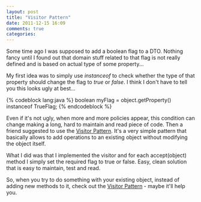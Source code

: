 ```yaml
---
layout: post
title: "Visitor Pattern"
date: 2011-12-15 16:09
comments: true
categories: 
---
```

Some time ago I was supposed to add a boolean flag to a DTO. Nothing fancy until I found out that domain stuff related to that flag is not really defined and is based on actual type of some property...

My first idea was to simply use _instanceof_ to check whether the type of that property should change the flag to _true_ or _false_. I think I don't have to tell you this looks ugly at best...

{% codeblock lang:java %}
boolean myFlag = object.getProperty() instanceof TrueFlag;
{% endcodeblock %}

Even if it's not ugly, when more and more policies appear, this condition can change making a long, hard to maintain and read piece of code. Then a friend suggested to use the [Visitor Pattern](http://en.wikipedia.org/wiki/Visitor_pattern). It's a very simple pattern that basically allows to add operations to an existing object without modifying the object itself.

What I did was that I implemented the visitor and for each accept(object) method I simply set the required flag to true or false. Easy, clean solution that is easy to maintain, test and read.

So, when you try to do something with your existing object, instead of adding new methods to it, check out the [Visitor Pattern](http://en.wikipedia.org/wiki/Visitor_pattern) - maybe it'll help you.